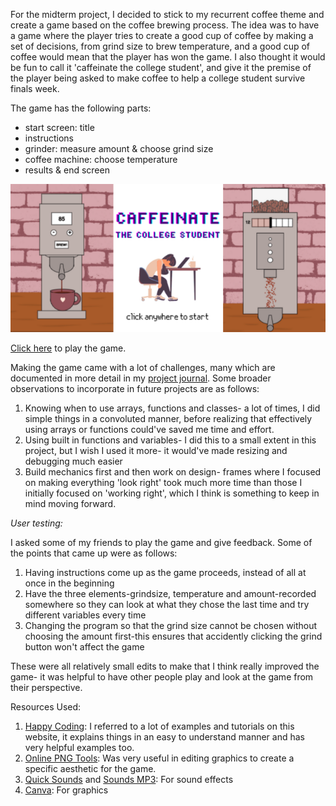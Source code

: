For the midterm project, I decided to stick to my recurrent coffee theme and create a game based on the coffee brewing process. The idea was to have a game where the player tries to create a good cup of coffee by making a set of decisions, from grind size to brew temperature, and a good cup of coffee would mean that the player has won the game. I also thought it would be fun to call it 'caffeinate the college student', and give it the premise of the player being asked to make coffee to help a college student survive finals week. 

The game has the following parts:
- start screen: title
- instructions
- grinder: measure amount & choose grind size 
- coffee machine: choose temperature
- results & end screen

![screenshot of the game](game_screenshot.png)

[Click here](https://editor.p5js.org/noorajabir/sketches/7erJ7QDXq) to play the game.

Making the game came with a lot of challenges, many which are documented in more detail in my [project journal](https://github.com/noorajabir/IntroToIM/blob/main/Midterm/journal.md). Some broader observations to incorporate in future projects are as follows:

1. Knowing when to use arrays, functions and classes- a lot of times, I did simple things in a convoluted manner, before realizing that effectively using arrays or functions could've saved me time and effort.
2. Using built in functions and variables- I did this to a small extent in this project, but I wish I used it more- it would've made resizing and debugging much easier
3. Build mechanics first and then work on design- frames where I focused on making everything 'look right' took much more time than those I initially focused on 'working right', which I think is something to keep in mind moving forward.

*User testing:*

I asked some of my friends to play the game and give feedback. Some of the points that came up were as follows:

1. Having instructions come up as the game proceeds, instead of all at once in the beginning
2. Have the three elements-grindsize, temperature and amount-recorded somewhere so they can look at what they chose the last time and try different variables every time
3. Changing the program so that the grind size cannot be chosen without choosing the amount first-this ensures that accidently clicking the grind button won't affect the game

These were all relatively small edits to make that I think really improved the game- it was helpful to have other people play and look at the game from their perspective. 

Resources Used:

1. [Happy Coding](https://happycoding.io/): I referred to a lot of examples and tutorials on this website, it explains things in an easy to understand manner and has very helpful examples too.
2. [Online PNG Tools](https://onlinepngtools.com/change-png-color): Was very useful in editing graphics to create a specific aesthetic for the game.
3. [Quick Sounds](https://quicksounds.com/) and [Sounds MP3](https://sounds-mp3.com/): For sound effects
4. [Canva](https://www.canva.com/): For graphics
